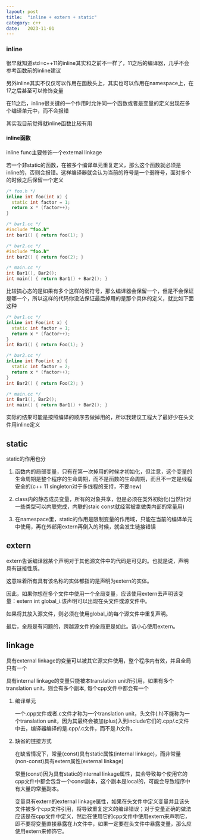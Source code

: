 ```yaml
---
layout: post
title:  "inline + extern + static"
category: c++
date:   2023-11-01
---
```


### inline

很早就知道std=c++11的inline其实和之前不一样了，11之后的编译器，几乎不会参考函数前的inline建议

另外inline其实不仅仅可以作用在函数头上，其实也可以作用在namespace上，在17之后甚至可以修饰变量

在11之后，inline很关键的一个作用时允许同一个函数或者是变量的定义出现在多个编译单元中，而不会报错

其实我目前觉得就inline函数比较有用

#### inline函数


inline func主要修饰一个external linkage

若一个非static的函数，在被多个编译单元重复定义，那么这个函数就必须是inline的，否则会报错。这样编译器就会认为当前的符号是一个弱符号，面对多个的时候之后保留一个定义


```cpp
/* foo.h */
inline int foo(int x) {
  static int factor = 1;
  return x * (factor++);
}

/* bar1.cc */
#include "foo.h"
int bar1() { return foo(1); }

/* bar2.cc */
#include "foo.h"
int bar2() { return foo(2); }

/* main.cc */
int Bar1(), Bar2();
int main() { return Bar1() + Bar2(); }
```

比较搞心态的是如果有多个这样的弱符号，那么编译器会保留一个，但是不会保证是哪一个，所以这样的代码你没法保证最后掉用的是那个具体的定义，就比如下面这种

```cpp
/* bar1.cc */
inline int Foo(int x) {
  static int factor = 1;
  return x * (factor++);
}
int Bar1() { return Foo(1); }

/* bar2.cc */
inline int Foo(int x) {
  static int factor = 2;
  return x * (factor++);
}
int Bar2() { return Foo(2); }

/* main.cc */
int Bar1(), Bar2();
int main() { return Bar1() + Bar2(); }
```

实际的结果可能是按照编译的顺序去做掉用的，所以我建议工程大了最好少在头文件用inline定义

## static

static的作用也分

1. 函数内的局部变量，只有在第一次掉用的时候才初始化，但注意，这个变量的生命周期是整个程序的生命周期，而不是函数的生命周期，而且不一定是线程安全的(c++ 11 singleton对于多线程的支持，不要new)

2. class内的静态成员变量，所有的对象共享，但是必须在类外初始化(当然针对一些类型可以内联完成，内联的staic const就经常被拿做类内部的常量用)

3. 在namespace里，static的作用是限制变量的作用域，只能在当前的编译单元中使用，再在外部用extern再倒入的时候，就会发生链接错误

## extern

extern告诉编译器某个声明对于其他源文件中的代码是可见的。也就是说，声明具有链接性质。

这意味着所有具有该名称的实体都指的是声明为extern的实体。

因此，如果你想在多个文件中使用一个全局变量，应该使用extern去声明该变量：extern int global_i.该声明可以出现在头文件或源文件中。

如果将其放入源文件，则必须在使用global_i的每个源文件中重复声明。

最后，全局是有问题的，跨越源文件的全局更是如此。请小心使用extern。


## linkage

具有external linkage的变量可以被其它源文件使用，整个程序内有效，并且全局只有一个

具有internal linkage的变量只能被本translation unit所引用，如果有多个translation unit，则会有多个副本, 每个cpp文件中都会有一个

1. 编译单元
  
    一个.cpp文件或者.c文件才称为一个translation unit，头文件(.h)不能称为一个translation unit，因为其最终会被加(plus)入到include它们的.cpp/.c文件中去，编译器编译的是.cpp/.c文件，而不是.h文件。

2. 缺省的链接方式
    
      在缺省情况下，常量(const)具有static属性(internal linkage)，而非常量(non-const)具有extern属性(external linkage)

      常量(const)因为具有static的internal linkage属性，其会导致每个使用它的cpp文件中都会包含一个const副本，这个副本是local的，可能会导致程序中有大量的常量副本。

      变量具有extern的external linkage属性，如果在头文件中定义变量并且该头文件被多个cpp文件引用，将导致重复定义的编译错误；对于变量正确的做法应该是在cpp文件中定义，然后在使用它的cpp文件中使用extern来声明它，即不要将变量直接暴露在.h文件中，如果一定要在头文件中暴露变量，那么应使用extern来修饰它。
